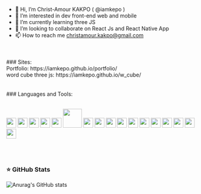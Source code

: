 - 👋 Hi, I’m Christ-Amour KAKPO ( @iamkepo )
- 👀 I’m interested in dev front-end web and mobile
- 🌱 I’m currently learning three JS
- 💞️ I’m looking to collaborate on React Js and React Native App
- 📫 How to reach me christamour.kakpo@gmail.com

<br />
<br />
### Sites:
<br />
Portfolio: https://iamkepo.github.io/portfolio/
<br />
word cube three js: https://iamkepo.github.io/w_cube/
<br />
<br />
<br />
### Languages and Tools:
<br />
<br />
<p>
<img width="26px" src="https://cdn.jsdelivr.net/gh/devicons/devicon/icons/vscode/vscode-original.svg" />
<img width="26px" src="https://cdn.jsdelivr.net/gh/devicons/devicon/icons/heroku/heroku-original.svg" />
<img width="26px" src="https://cdn.jsdelivr.net/gh/devicons/devicon/icons/git/git-original.svg" />
  
<img width="26px" src="https://cdn.jsdelivr.net/gh/devicons/devicon/icons/html5/html5-original.svg" />
<img width="26px" src="https://cdn.jsdelivr.net/gh/devicons/devicon/icons/css3/css3-original.svg" />
<img width="50px" src="https://cdn.jsdelivr.net/gh/devicons/devicon/icons/tailwindcss/tailwindcss-original-wordmark.svg" />
          
  
<img width="26px" src="https://cdn.jsdelivr.net/gh/devicons/devicon/icons/react/react-original.svg" />
<img width="26px" src="https://cdn.jsdelivr.net/gh/devicons/devicon/icons/redux/redux-original.svg" />
<img width="26px" src="https://cdn.jsdelivr.net/gh/devicons/devicon/icons/nextjs/nextjs-original.svg" />
  
<img width="26px" src="https://cdn.jsdelivr.net/gh/devicons/devicon/icons/vuejs/vuejs-original.svg" />
<img width="26px" src="https://cdn.jsdelivr.net/gh/devicons/devicon/icons/nuxtjs/nuxtjs-original.svg" />
          
          
<img width="26px" src="https://cdn.jsdelivr.net/gh/devicons/devicon/icons/nodejs/nodejs-original.svg" />
<img width="26px" src="https://cdn.jsdelivr.net/gh/devicons/devicon/icons/express/express-original.svg" />
<img width="26px" src="https://cdn.jsdelivr.net/gh/devicons/devicon/icons/php/php-original.svg" />
  
<img width="26px" src="https://cdn.jsdelivr.net/gh/devicons/devicon/icons/mysql/mysql-original.svg" />
<img width="26px" src="https://cdn.jsdelivr.net/gh/devicons/devicon/icons/mongodb/mongodb-original.svg" />
  
<img width="26px" src="https://cdn.jsdelivr.net/gh/devicons/devicon/icons/electron/electron-original.svg" />
          
</p>

<!--END_SECTION:activity-->
<br /><br />

### ⭐ GitHub Stats

![Anurag's GitHub stats](https://github-readme-stats.vercel.app/api?username=iamkepo&show_icons=true&hide_border=false&title_color=3B1F94f&icon_color=FFE500&bg_color=09131B&text_color=ffffff&border_color=0c1a25)
